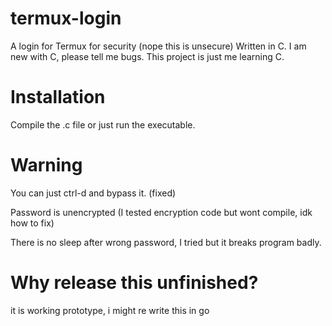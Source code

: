 # termux-login
A login for Termux for security (nope this is unsecure)
Written in C.
I am new with C, please tell me bugs.
This project is just me learning C.
# Installation
Compile the .c file or just run the executable.
# Warning
You can just ctrl-d and bypass it. (fixed)

Password is unencrypted (I tested encryption code but wont compile, idk how to fix)

There is no sleep after wrong password, I tried but it breaks program badly.
# Why release this unfinished?
it is working prototype, i might re write this in go
